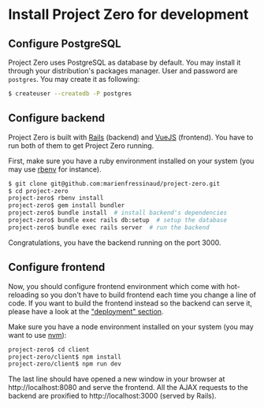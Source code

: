 # Install Project Zero for development

## Configure PostgreSQL

Project Zero uses PostgreSQL as database by default. You may install it through
your distribution's packages manager. User and password are `postgres`. You may
create it as following:

```bash
$ createuser --createdb -P postgres
```

## Configure backend

Project Zero is built with [Rails](http://rubyonrails.org/) (backend) and
[VueJS](https://vuejs.org/) (frontend). You have to run both of them to get
Project Zero running.

First, make sure you have a ruby environment installed on your system (you may
use [rbenv](https://github.com/rbenv/rbenv) for instance).

```bash
$ git clone git@github.com:marienfressinaud/project-zero.git
$ cd project-zero
project-zero$ rbenv install
project-zero$ gem install bundler
project-zero$ bundle install  # install backend's dependencies
project-zero$ bundle exec rails db:setup  # setup the database
project-zero$ bundle exec rails server  # run the backend
```

Congratulations, you have the backend running on the port 3000.

## Configure frontend

Now, you should configure frontend environment which come with hot-reloading so
you don't have to build frontend each time you change a line of code. If you
want to build the frontend instead so the backend can serve it, please have a
look at the ["deployment" section](deployment.md).

Make sure you have a node environment installed on your system (you may want to
use [nvm](https://github.com/creationix/nvm)):

```bash
project-zero$ cd client
project-zero/client$ npm install
project-zero/client$ npm run dev
```

The last line should have opened a new window in your browser at
http://localhost:8080 and serve the frontend. All the AJAX requests to the
backend are proxified to http://localhost:3000 (served by Rails).
